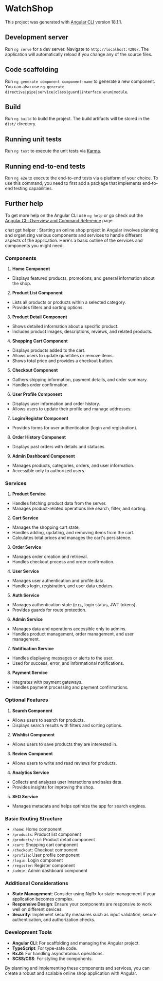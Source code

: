 # WatchShop

This project was generated with [Angular CLI](https://github.com/angular/angular-cli) version 18.1.1.

## Development server

Run `ng serve` for a dev server. Navigate to `http://localhost:4200/`. The application will automatically reload if you change any of the source files.

## Code scaffolding

Run `ng generate component component-name` to generate a new component. You can also use `ng generate directive|pipe|service|class|guard|interface|enum|module`.

## Build

Run `ng build` to build the project. The build artifacts will be stored in the `dist/` directory.

## Running unit tests

Run `ng test` to execute the unit tests via [Karma](https://karma-runner.github.io).

## Running end-to-end tests

Run `ng e2e` to execute the end-to-end tests via a platform of your choice. To use this command, you need to first add a package that implements end-to-end testing capabilities.

## Further help

To get more help on the Angular CLI use `ng help` or go check out the [Angular CLI Overview and Command Reference](https://angular.dev/tools/cli) page.


chat gpt helper :
Starting an online shop project in Angular involves planning and organizing various components and services to handle different aspects of the application. Here's a basic outline of the services and components you might need:

### Components

1. **Home Component**
  - Displays featured products, promotions, and general information about the shop.

2. **Product List Component**
  - Lists all products or products within a selected category.
  - Provides filters and sorting options.

3. **Product Detail Component**
  - Shows detailed information about a specific product.
  - Includes product images, descriptions, reviews, and related products.

4. **Shopping Cart Component**
  - Displays products added to the cart.
  - Allows users to update quantities or remove items.
  - Shows total price and provides a checkout button.

5. **Checkout Component**
  - Gathers shipping information, payment details, and order summary.
  - Handles order confirmation.

6. **User Profile Component**
  - Displays user information and order history.
  - Allows users to update their profile and manage addresses.

7. **Login/Register Component**
  - Provides forms for user authentication (login and registration).

8. **Order History Component**
  - Displays past orders with details and statuses.

9. **Admin Dashboard Component**
  - Manages products, categories, orders, and user information.
  - Accessible only to authorized users.

### Services

1. **Product Service**
  - Handles fetching product data from the server.
  - Manages product-related operations like search, filter, and sorting.

2. **Cart Service**
  - Manages the shopping cart state.
  - Handles adding, updating, and removing items from the cart.
  - Calculates total prices and manages the cart's persistence.

3. **Order Service**
  - Manages order creation and retrieval.
  - Handles checkout process and order confirmation.

4. **User Service**
  - Manages user authentication and profile data.
  - Handles login, registration, and user data updates.

5. **Auth Service**
  - Manages authentication state (e.g., login status, JWT tokens).
  - Provides guards for route protection.

6. **Admin Service**
  - Manages data and operations accessible only to admins.
  - Handles product management, order management, and user management.

7. **Notification Service**
  - Handles displaying messages or alerts to the user.
  - Used for success, error, and informational notifications.

8. **Payment Service**
  - Integrates with payment gateways.
  - Handles payment processing and payment confirmations.

### Optional Features

1. **Search Component**
  - Allows users to search for products.
  - Displays search results with filters and sorting options.

2. **Wishlist Component**
  - Allows users to save products they are interested in.

3. **Review Component**
  - Allows users to write and read reviews for products.

4. **Analytics Service**
  - Collects and analyzes user interactions and sales data.
  - Provides insights for improving the shop.

5. **SEO Service**
  - Manages metadata and helps optimize the app for search engines.

### Basic Routing Structure

- `/home`: Home component
- `/products`: Product list component
- `/products/:id`: Product detail component
- `/cart`: Shopping cart component
- `/checkout`: Checkout component
- `/profile`: User profile component
- `/login`: Login component
- `/register`: Register component
- `/admin`: Admin dashboard component

### Additional Considerations

- **State Management**: Consider using NgRx for state management if your application becomes complex.
- **Responsive Design**: Ensure your components are responsive to work well on different devices.
- **Security**: Implement security measures such as input validation, secure authentication, and authorization checks.

### Development Tools

- **Angular CLI**: For scaffolding and managing the Angular project.
- **TypeScript**: For type-safe code.
- **RxJS**: For handling asynchronous operations.
- **SCSS/CSS**: For styling the components.

By planning and implementing these components and services, you can create a robust and scalable online shop application with Angular.
